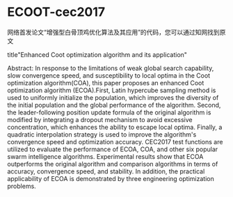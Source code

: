 # ECOOT-cec2017
网络首发论文“增强型白骨顶鸡优化算法及其应用”的代码，您可以通过知网找到原文

title"Enhanced Coot optimization algorithm and its application"

Abstract: In response to the limitations of weak global search capability, slow convergence speed, and susceptibility to local optima in the Coot optimization algorithm(COA), this paper proposes an enhanced Coot optimization algorithm (ECOA).First, Latin hypercube sampling method is used to uniformly initialize the population, which improves the diversity of the initial population and the global performance of the algorithm. Second, the leader-following position update formula of the original algorithm is modified by integrating a dropout mechanism to avoid excessive concentration, which enhances the ability to escape local optima. Finally, a quadratic interpolation strategy is used to improve the algorithm's convergence speed and optimization accuracy. CEC2017 test functions are utilized to evaluate the performance of ECOA, COA, and other six popular swarm intelligence algorithms. Experimental results show that ECOA outperforms the original algorithm and comparison algorithms in terms of accuracy, convergence speed, and stability. In addition, the practical applicability of ECOA is demonstrated by three engineering optimization problems.
